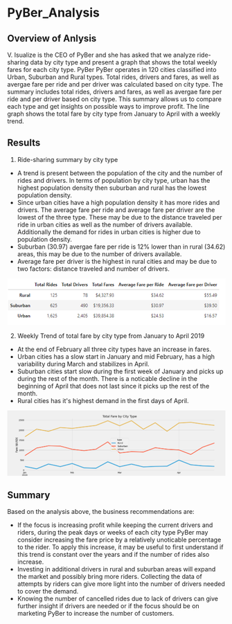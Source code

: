 # PyBer_Analysis

## Overview of Anlysis
V. Isualize is the CEO of PyBer and she has asked that we analyze ride-sharing data by city type and present a graph that shows the total weekly fares for each city type. PyBer 
PyBer operates in 120 cities classified into Urban, Suburban and Rural types. Total rides, drivers and fares, as well as avergae fare per ride and per driver was calculated based on city type. 
The summary includes total rides, drivers and fares, as well as avergae fare per ride and per driver based on city type. This summary allows us to compare each type and get insights on possible ways to improve profit. The line graph shows the total fare by city type from January to April with a weekly trend. 
## Results
1. Ride-sharing summary by city type
- A trend is present between the population of the city and the number of rides and drivers. In terms of population by city type, urban has the highest population density then suburban and rural has the lowest population density.
- Since urban cities have a high population density it has more rides and drivers. The average fare per ride and average fare per driver are the lowest of the three type. These may be due to the distance traveled per ride in urban cities as well as the number of drivers available. Additionally the demand for rides in urban cities is higher due to population density. 
- Suburban (30.97) avergae fare per ride is 12% lower than in rural (34.62) areas, this may be due to the number of drivers available.
- Average fare per driver is the highest in rural cities and may be due to two factors: distance traveled and number of drivers. 

 ![Alt text](https://github.com/Jimena-QM/PyBer_Analysis/blob/main/analysis/ride_sharing_summary.PNG "PyBer Ride-Sharing Summary by City Type")
 
 2. Weekly Trend of total fare by city type from January to April 2019
 -  At the end of February all three city types have an increase in fares.
 -  Urban cities has a slow start in January and mid February, has a high variability during March and stabilizes in April.
 -  Suburban cities start slow during the first week of January and picks up during the rest of the month. There is a noticable decline in the beginning of April that does not last since it picks up the rest of the month. 
 -  Rural cities has it's highest demand in the first days of April. 
 
 ![Alt text](https://github.com/Jimena-QM/PyBer_Analysis/blob/main/analysis/PyBer_fare_summary.png "Total Fare by City Type Graph") 





## Summary
Based on the analysis above, the business recommendations are: 

- If the focus is increasing profit while keeping the current drivers and riders, during the peak days or weeks of each city type PyBer may consider increasing the fare price by a relatively unoticable percentage to the rider. To apply this increase, it may be useful to first understand if this trend is constant over the years and if the number of rides also increase. 
- Investing in additional drivers in rural and suburban areas will expand the market and possibly bring more riders. Collecting the data of attempts by riders can give more light into the number of drivers needed to cover the demand.
- Knowing the number of cancelled rides due to lack of drivers can give further insight if drivers are needed or if the focus should be on marketing PyBer to increase the number of customers. 



